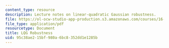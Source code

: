 ```yaml
---
content_type: resource
description: Lecture notes on linear-quadratic Gaussian robustness.
file: https://ol-ocw-studio-app-production.s3.amazonaws.com/courses/16-323-principles-of-optimal-control-spring-2008/95c38ae215bf980a6bc8352dd1e1285b_lec13.pdf
file_type: application/pdf
resourcetype: Document
title: LQG Robustness
uid: 95c38ae2-15bf-980a-6bc8-352dd1e1285b
---
```


